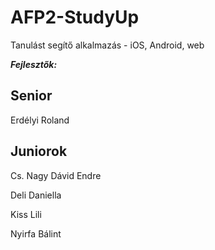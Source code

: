 # AFP2-StudyUp
Tanulást segítő alkalmazás - iOS, Android, web

***Fejlesztők:***

## Senior
  Erdélyi Roland
  
## Juniorok
  Cs. Nagy Dávid Endre
  
  Deli Daniella
  
  Kiss Lili
  
  Nyirfa Bálint
